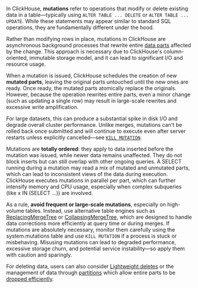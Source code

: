 In ClickHouse, **mutations** refer to operations that modify or delete existing data in a table—typically using `ALTER TABLE ... DELETE` or `ALTER TABLE ... UPDATE`. While these statements may appear similar to standard SQL operations, they are fundamentally different under the hood. 

Rather than modifying rows in place, mutations in ClickHouse are asynchronous background processes that rewrite entire [data parts](/parts) affected by the change. This approach is necessary due to ClickHouse's column-oriented, immutable storage model, and it can lead to significant I/O and resource usage.

When a mutation is issued, ClickHouse schedules the creation of new **mutated parts**, leaving the original parts untouched until the new ones are ready. Once ready, the mutated parts atomically replace the originals. However, because the operation rewrites entire parts, even a minor change (such as updating a single row) may result in large-scale rewrites and excessive write amplification. 

For large datasets, this can produce a substantial spike in disk I/O and degrade overall cluster performance. Unlike merges, mutations can't be rolled back once submitted and will continue to execute even after server restarts unless explicitly cancelled—see [`KILL MUTATION`](/sql-reference/statements/kill#kill-mutation).

Mutations are **totally ordered**: they apply to data inserted before the mutation was issued, while newer data remains unaffected. They do not block inserts but can still overlap with other ongoing queries. A SELECT running during a mutation may read a mix of mutated and unmutated parts, which can lead to inconsistent views of the data during execution. ClickHouse executes mutations in parallel per part, which can further intensify memory and CPU usage, especially when complex subqueries (like x IN (SELECT ...)) are involved.

As a rule, **avoid frequent or large-scale mutations**, especially on high-volume tables. Instead, use alternative table engines such as [ReplacingMergeTree](/guides/replacing-merge-tree) or [CollapsingMergeTree](/engines/table-engines/mergetree-family/collapsingmergetree), which are designed to handle data corrections more efficiently at query time or during merges. If mutations are absolutely necessary, monitor them carefully using the system.mutations table and use `KILL MUTATION` if a process is stuck or misbehaving. Misusing mutations can lead to degraded performance, excessive storage churn, and potential service instability—so apply them with caution and sparingly.

For deleting data, users can also consider [Lightweight deletes](/guides/developer/lightweight-delete) or the management of data through [partitions](/best-practices/choosing-a-partitioning-key) which allow entire parts to be [dropped efficiently](/sql-reference/statements/alter/partition#drop-partitionpart).

